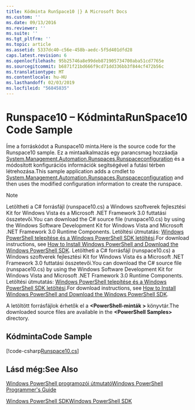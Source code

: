 ```yaml
---
title: Kódminta RunSpace10 |} A Microsoft Docs
ms.custom: ''
ms.date: 09/13/2016
ms.reviewer: ''
ms.suite: ''
ms.tgt_pltfrm: ''
ms.topic: article
ms.assetid: 5337dc40-c56e-458b-aedc-5f5d401dfd28
caps.latest.revision: 6
ms.openlocfilehash: 95b25746a8e99deb871905734700aba51cd7765e
ms.sourcegitcommit: b6871f21bd666f9cd71dd336bb3f844cf472b56c
ms.translationtype: MT
ms.contentlocale: hu-HU
ms.lasthandoff: 02/03/2019
ms.locfileid: "56845835"
---
```

# <a name="runspace10-code-sample"></a><span data-ttu-id="c9f84-102">Runspace10 – Kódminta</span><span class="sxs-lookup"><span data-stu-id="c9f84-102">RunSpace10 Code Sample</span></span>

<span data-ttu-id="c9f84-103">Íme a forráskódot a Runspace10 minta.</span><span class="sxs-lookup"><span data-stu-id="c9f84-103">Here is the source code for the Runspace10 sample.</span></span> <span data-ttu-id="c9f84-104">Ez a mintaalkalmazás egy parancsmag hozzáadja [System.Management.Automation.Runspaces.Runspaceconfiguration](/dotnet/api/System.Management.Automation.Runspaces.RunspaceConfiguration) és a módosított konfigurációs információk segítségével a futási térben létrehozása.</span><span class="sxs-lookup"><span data-stu-id="c9f84-104">This sample application adds a cmdlet to [System.Management.Automation.Runspaces.Runspaceconfiguration](/dotnet/api/System.Management.Automation.Runspaces.RunspaceConfiguration) and then uses the modified configuration information to create the runspace.</span></span>

> [!NOTE]
> <span data-ttu-id="c9f84-105">Letöltheti a C# forrásfájl (runspace10.cs) a Windows szoftverek fejlesztési Kit for Windows Vista és a Microsoft .NET Framework 3.0 futtatási összetevői.</span><span class="sxs-lookup"><span data-stu-id="c9f84-105">You can download the C# source file (runspace10.cs) by using the Windows Software Development Kit for Windows Vista and Microsoft .NET Framework 3.0 Runtime Components.</span></span> <span data-ttu-id="c9f84-106">Letöltési útmutatás: [Windows PowerShell telepítése és a Windows PowerShell SDK letöltési](/powershell/developer/installing-the-windows-powershell-sdk).</span><span class="sxs-lookup"><span data-stu-id="c9f84-106">For download instructions, see [How to Install Windows PowerShell and Download the Windows PowerShell SDK](/powershell/developer/installing-the-windows-powershell-sdk).</span></span>
> <span data-ttu-id="c9f84-107">Letöltheti a C# forrásfájl (runspace10.cs) a Windows szoftverek fejlesztési Kit for Windows Vista és a Microsoft .NET Framework 3.0 futtatási összetevői.</span><span class="sxs-lookup"><span data-stu-id="c9f84-107">You can download the C# source file (runspace10.cs) by using the Windows Software Development Kit for Windows Vista and Microsoft .NET Framework 3.0 Runtime Components.</span></span> <span data-ttu-id="c9f84-108">Letöltési útmutatás: [Windows PowerShell telepítése és a Windows PowerShell SDK letöltési](/powershell/developer/installing-the-windows-powershell-sdk).</span><span class="sxs-lookup"><span data-stu-id="c9f84-108">For download instructions, see [How to Install Windows PowerShell and Download the Windows PowerShell SDK](/powershell/developer/installing-the-windows-powershell-sdk).</span></span>
>
> <span data-ttu-id="c9f84-109">A letöltött forrásfájlok érhetők el a  **\<PowerShell-minták >** könyvtár.</span><span class="sxs-lookup"><span data-stu-id="c9f84-109">The downloaded source files are available in the **\<PowerShell Samples>** directory.</span></span>

## <a name="code-sample"></a><span data-ttu-id="c9f84-110">Kódminta</span><span class="sxs-lookup"><span data-stu-id="c9f84-110">Code Sample</span></span>

[!code-csharp[Runspace10.cs](../../powershell-sdk-samples/SDK-2.0/csharp/Runspace10/Runspace10.cs#L11-L118 "Runspace10.cs")]

## <a name="see-also"></a><span data-ttu-id="c9f84-111">Lásd még:</span><span class="sxs-lookup"><span data-stu-id="c9f84-111">See Also</span></span>

[<span data-ttu-id="c9f84-112">Windows PowerShell programozói útmutató</span><span class="sxs-lookup"><span data-stu-id="c9f84-112">Windows PowerShell Programmer's Guide</span></span>](./windows-powershell-programmer-s-guide.md)

[<span data-ttu-id="c9f84-113">Windows PowerShell SDK</span><span class="sxs-lookup"><span data-stu-id="c9f84-113">Windows PowerShell SDK</span></span>](../windows-powershell-reference.md)